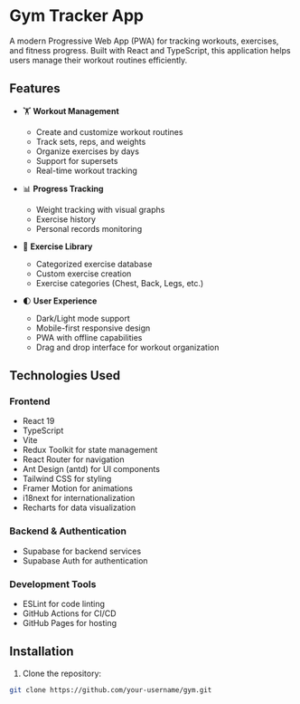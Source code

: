 # Gym Tracker App

A modern Progressive Web App (PWA) for tracking workouts, exercises, and fitness progress. Built with React and TypeScript, this application helps users manage their workout routines efficiently.

## Features

-   🏋️ **Workout Management**

    -   Create and customize workout routines
    -   Track sets, reps, and weights
    -   Organize exercises by days
    -   Support for supersets
    -   Real-time workout tracking

-   📊 **Progress Tracking**

    -   Weight tracking with visual graphs
    -   Exercise history
    -   Personal records monitoring

-   🎯 **Exercise Library**

    -   Categorized exercise database
    -   Custom exercise creation
    -   Exercise categories (Chest, Back, Legs, etc.)

-   🌓 **User Experience**
    -   Dark/Light mode support
    -   Mobile-first responsive design
    -   PWA with offline capabilities
    -   Drag and drop interface for workout organization

## Technologies Used

### Frontend

-   React 19
-   TypeScript
-   Vite
-   Redux Toolkit for state management
-   React Router for navigation
-   Ant Design (antd) for UI components
-   Tailwind CSS for styling
-   Framer Motion for animations
-   i18next for internationalization
-   Recharts for data visualization

### Backend & Authentication

-   Supabase for backend services
-   Supabase Auth for authentication

### Development Tools

-   ESLint for code linting
-   GitHub Actions for CI/CD
-   GitHub Pages for hosting

## Installation

1. Clone the repository:

```bash
git clone https://github.com/your-username/gym.git
```
